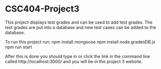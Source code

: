 # CSC404-Project3
This project displays test grades and can be used to add test grades. The test grades are put into a database and new test cases can be added to the database.

To run this project run:
  npm install mongoose
  npm install
  node gradesDB.js
  npm run start

After this is done you should type in or click the link in the command line called http://localhost:3000/ and you will be in the project 3 website.
